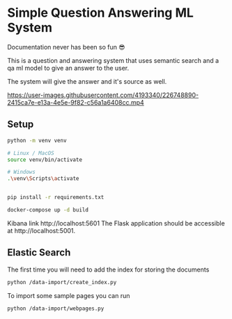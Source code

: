 # Simple Question Answering ML System

Documentation never has been so fun 😎

This is a question and answering system that uses semantic search and a qa ml model
to give an answer to the user. 

The system will give the answer and it's source as well.

https://user-images.githubusercontent.com/4193340/226748890-2415ca7e-e13a-4e5e-9f82-c56a1a6408cc.mp4

## Setup

```bash
python -m venv venv

# Linux / MacOS
source venv/bin/activate

# Windows
.\venv\Scripts\activate


pip install -r requirements.txt

```

```bash
docker-compose up -d build

```

Kibana link http://localhost:5601
The Flask application should be accessible at http://localhost:5001.

## Elastic Search
The first time you will need to add the index for storing the documents

```bash
python /data-import/create_index.py
```

To import some sample pages you can run

```bash
python /data-import/webpages.py
```
